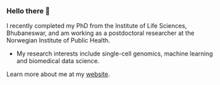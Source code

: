 ### Hello there 👋

I recently completed my PhD from the Institute of Life Sciences, Bhubaneswar, and am working as a postdoctoral researcher at the Norwegian Institute of Public Health.
- My research interests include single-cell genomics, machine learning and biomedical data science.

Learn more about me at my [website](https://arup.dev/).
